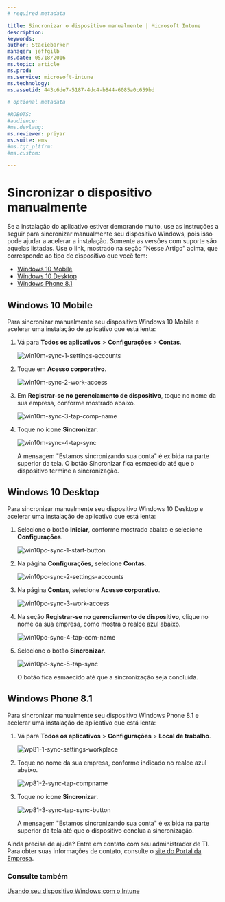 ```yaml
---
# required metadata

title: Sincronizar o dispositivo manualmente | Microsoft Intune
description:
keywords:
author: Staciebarker
manager: jeffgilb
ms.date: 05/18/2016
ms.topic: article
ms.prod:
ms.service: microsoft-intune
ms.technology:
ms.assetid: 443c6de7-5187-4dc4-b844-6085a0c659bd

# optional metadata

#ROBOTS:
#audience:
#ms.devlang:
ms.reviewer: priyar
ms.suite: ems
#ms.tgt_pltfrm:
#ms.custom:

---
```



# Sincronizar o dispositivo manualmente
Se a instalação do aplicativo estiver demorando muito, use as instruções a seguir para sincronizar manualmente seu dispositivo Windows, pois isso pode ajudar a acelerar a instalação. Somente as versões com suporte são aquelas listadas. Use o link, mostrado na seção “Nesse Artigo” acima, que corresponde ao tipo de dispositivo que você tem:

* [Windows 10 Mobile](#windows-10-mobile)
* [Windows 10 Desktop](#windows-10-desktop)
* [Windows Phone 8.1](#windows-phone-8-1)


## Windows 10 Mobile
Para sincronizar manualmente seu dispositivo Windows 10 Mobile e acelerar uma instalação de aplicativo que está lenta:

1. Vá para **Todos os aplicativos** > **Configurações** > **Contas**.

    ![win10m-sync-1-settings-accounts](./media/win10m-sync-1-settings-accounts.png)
    
2. Toque em **Acesso corporativo**.

    ![win10m-sync-2-work-access](./media/win10m-sync-2-work-access.png)
    
3. Em **Registrar-se no gerenciamento de dispositivo**, toque no nome da sua empresa, conforme mostrado abaixo.

    ![win10m-sync-3-tap-comp-name](./media/win10m-sync-3-tap-comp-name.png)
    
4. Toque no ícone **Sincronizar**.

    ![win10m-sync-4-tap-sync](./media/win10m-sync-4-tap-sync.png)
    
    A mensagem "Estamos sincronizando sua conta" é exibida na parte superior da tela. O botão Sincronizar fica esmaecido até que o dispositivo termine a sincronização.

## Windows 10 Desktop
Para sincronizar manualmente seu dispositivo Windows 10 Desktop e acelerar uma instalação de aplicativo que está lenta:

1. Selecione o botão **Iniciar**, conforme mostrado abaixo e selecione **Configurações**.

    ![win10pc-sync-1-start-button](./media/win10pc-sync-1-start-button.png)
    
2. Na página **Configurações**, selecione **Contas**.
 
    ![win10pc-sync-2-settings-accounts](./media/win10pc-sync-2-settings-accounts.png)
    
3. Na página **Contas**, selecione **Acesso corporativo**.
    
    ![win10pc-sync-3-work-access](./media/win10pc-sync-3-work-access.png)
    
4. Na seção **Registrar-se no gerenciamento de dispositivo**, clique no nome da sua empresa, como mostra o realce azul abaixo.
    
    ![win10pc-sync-4-tap-com-name](./media/win10pc-sync-4-tap-com-name.png)
   
5. Selecione o botão **Sincronizar**.
    
    ![win10pc-sync-5-tap-sync](./media/win10pc-sync-5-tap-sync.png)
   
   O botão fica esmaecido até que a sincronização seja concluída.

## Windows Phone 8.1
Para sincronizar manualmente seu dispositivo Windows Phone 8.1 e acelerar uma instalação de aplicativo que está lenta:

1. Vá para **Todos os aplicativos** > **Configurações** > **Local de trabalho**.

    ![wp81-1-sync-settings-workplace](./media/wp81-1-sync-settings-workplace.png)
    
2. Toque no nome da sua empresa, conforme indicado no realce azul abaixo.

    ![wp81-2-sync-tap-compname](./media/wp81-2-sync-tap-compname.png)
   
3. Toque no ícone **Sincronizar**.

    ![wp81-3-sync-tap-sync-button](./media/wp81-3-sync-tap-sync-button.png)
    
   A mensagem "Estamos sincronizando sua conta" é exibida na parte superior da tela até que o dispositivo conclua a sincronização.

Ainda precisa de ajuda? Entre em contato com seu administrador de TI. Para obter suas informações de contato, consulte o [site do Portal da Empresa](http://portal.manage.microsoft.com).

### Consulte também
[Usando seu dispositivo Windows com o Intune](using-your-windows-device-with-intune.md)


<!--HONumber=Jun16_HO2-->


